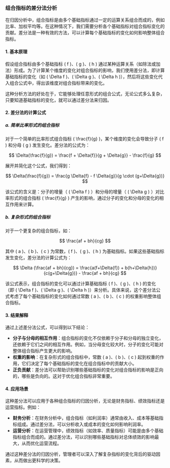 ### 组合指标的差分法分析

在归因分析中，组合指标是由多个基础指标通过一定的运算关系组合而成的，例如比率、加权平均等。在这种情况下，我们需要分析各个基础指标对组合指标变化的贡献。差分法是一种有效的方法，可以计算每个基础指标的变化如何影响整体组合指标。

#### 1. 基本原理

假设组合指标由多个基础指标 \( f \)、\( g \)、\( h \) 通过某种运算关系（如除法或加法）形成。为了计算某个维度的变化对组合指标的影响，我们使用差分法，即计算基础指标的变化（如 \( \Delta f \)、\( \Delta g \)、\( \Delta h \)），然后将这些变化代入组合公式中，得出该维度对组合指标带来的变化。

这种分析方法的好处在于，它能够处理任意形式的组合公式，无论公式多么复杂，只要知道基础指标的变化，就可以通过差分法来归因。

#### 2. 差分法的计算公式

##### a. 简单比率形式的组合指标

对于一个简单的比率形式组合指标 \( \frac{f}{g} \)，某个维度的变化会导致分子 \( f \) 和分母 \( g \) 发生变化。差分法的公式为：

$$ \Delta(\frac{f}{g}) = \frac{f + \Delta{f}}{g + \Delta{g}} - \frac{f}{g} $$

展开并简化这个公式，我们得到：

$$ \Delta(\frac{f}{g}) = \frac{g \Delta{f} - f \Delta{g}}{g \cdot (g+\Delta{g})} $$

该公式的含义是：分子的增量（ \( \Delta f \) ）和分母的增量（ \( \Delta g \) ）对比率形式的组合指标 \( \frac{f}{g} \) 产生的影响，通过分子的变化和分母的变化的相互作用来计算。

##### b. 复杂形式的组合指标

对于一个更复杂的组合指标，如：

$$ \frac{af + bh}{cg} $$

其中 \( a \)、\( b \)、\( c \) 为常数，\( f \)、\( g \)、\( h \) 为基础指标。如果这些基础指标发生变化，差分法的计算公式为：

$$ \Delta (\frac{af + bh}{cg}) = \frac{a(f+\Delta{f}) + b(h+\Delta{h})}{c(g+\Delta{g})} - \frac{af + bh}{cg} $$

该公式表示，组合指标的变化可以通过计算基础指标 \( f \)、\( g \)、\( h \) 的变化（即 \( \Delta f \)、\( \Delta g \)、\( \Delta h \)）来分析。具体来说，这个差分法公式考虑了每个基础指标的变化如何通过常数 \( a \)、\( b \)、\( c \) 的权重影响整体组合指标。

#### 3. 结果解释

通过上述差分法公式，可以得到以下结论：

- **分子与分母的相互作用**：组合指标的变化不仅依赖于分子和分母的独立变化，还依赖于它们之间的相互作用。例如，当分母变化较大时，分子的变化可能对整体组合指标产生更大的影响。
- **权重的影响**：在复杂形式的组合指标中，常数 \( a \)、\( b \)、\( c \) 起到权重的作用，它们决定了每个基础指标的变化在组合指标中的贡献大小。
- **正负贡献**：差分法可以帮助识别哪些基础指标的变化对组合指标的影响是正向的，哪些是负向的。这对于优化组合指标非常重要。

#### 4. 应用场景

这种差分法可以应用于各种组合指标的归因分析，无论是财务指标、绩效指标还是运营指标。例如：

- **财务分析**：在财务分析中，组合指标（如利润率）通常由收入、成本等基础指标组成。通过差分法，可以分析收入或成本的变化如何影响利润率。
- **运营分析**：在运营管理中，绩效指标（如效率、质量指标）可能是由多个基础指标组合而成的。通过差分法，可以识别哪些基础指标对总体绩效的影响最大，从而优化运营流程。

通过这种差分法的归因分析，管理者可以深入了解复杂指标的变化背后的驱动因素，从而做出更科学的决策。
